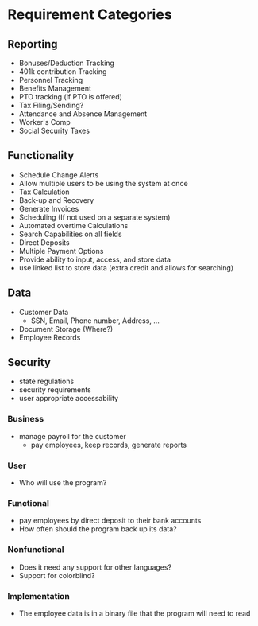 
# Requirement Categories

## Reporting
* Bonuses/Deduction Tracking
* 401k contribution Tracking
* Personnel Tracking
* Benefits Management
* PTO tracking (if PTO is offered)
* Tax Filing/Sending?
* Attendance and Absence Management
* Worker's Comp
* Social Security Taxes

## Functionality
* Schedule Change Alerts
* Allow multiple users to be using the system at once
* Tax Calculation
* Back-up and Recovery
* Generate Invoices
* Scheduling (If not used on a separate system)
* Automated overtime Calculations
* Search Capabilities on all fields
* Direct Deposits
* Multiple Payment Options
* Provide ability to input, access, and store data
* use linked list to store data (extra credit and allows for searching)

## Data
* Customer Data
    *  SSN, Email, Phone number, Address, ...
* Document Storage (Where?)
* Employee Records


## Security
* state regulations
* security requirements
* user appropriate accessability


### Business
* manage payroll for the customer
  * pay employees, keep records, generate reports

### User
* Who will use the program?


### Functional
* pay employees by direct deposit to their bank accounts
* How often should the program back up its data?


### Nonfunctional
* Does it need any support for other languages?
* Support for colorblind?


### Implementation
* The employee data is in a binary file that the program will need to read
